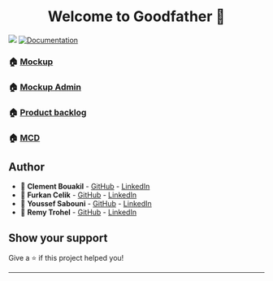 <h1 align="center">Welcome to Goodfather 👋</h1>
<p>
  <img src="https://img.shields.io/badge/version-1 -blue.svg?cacheSeconds=2592000" />
  <a href="WIP">
    <img alt="Documentation" src="https://img.shields.io/badge/documentation-yes-brightgreen.svg" target="_blank" />
  </a>
</p>

### 🏠 [Mockup](https://drive.google.com/file/d/1l4UhRpFEc-i7s-MwZlQ4Ko2nvu9UZM9m/view?usp=sharing)

### 🏠 [Mockup Admin](https://drive.google.com/file/d/1C0V3ON7qOmF5VJDxVXLecz4hlVf4QCZM/view?usp=sharing)

### 🏠 [Product backlog](https://drive.google.com/file/d/1l3eLsLkLdvUnCO6ICD7BjiPiGF7OPjAs/view?usp=sharing)

### 🏠 [MCD](https://drive.google.com/file/d/1gcSt04PbaxV8bchkr75oLQa2PE91jeLS/view?usp=sharing)

## Author

- 👤 **Clement Bouakil** - [GitHub](https://github.com/clementbouakil) - [LinkedIn](https://www.linkedin.com/in/cl%C3%A9ment-bouakil/)
- 👤 **Furkan Celik** - [GitHub](https://github.com/yagerdev) - [LinkedIn](https://www.linkedin.com/in/furkan-celik-8950a8138/)
- 👤 **Youssef Sabouni** - [GitHub](https://github.com/Youssef51) - [LinkedIn](https://www.linkedin.com/in/youssefsabouni/)
- 👤 **Remy Trohel** - [GitHub](https://github.com/RemyTrohel) - [LinkedIn](https://www.linkedin.com/in/remytrohel/) 

## Show your support

Give a ⭐️ if this project helped you!

***
